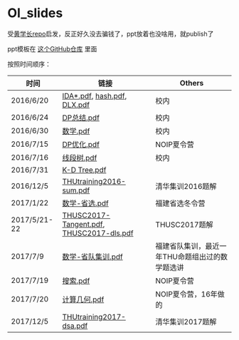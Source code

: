 # OI\_slides

受[黄学长repo](https://github.com/hzwer/shareOI)启发，反正好久没去骗钱了，ppt放着也没啥用，就publish了

ppt模板在 [这个GitHub仓库](https://github.com/Trinkle23897/THU-Beamer-Theme) 里面

按照时间顺序：

| 时间         | 链接                                                         | Others                                          |
| ------------ | ------------------------------------------------------------ | ----------------------------------------------- |
| 2016/6/20    | [IDA*.pdf](https://github.com/Trinkle23897/oi_slides/blob/master/IDA*.pdf), [hash.pdf](https://github.com/Trinkle23897/oi_slides/blob/master/hash.pdf), [DLX.pdf](https://github.com/Trinkle23897/oi_slides/blob/master/DLX.pdf) | 校内                                            |
| 2016/6/24    | [DP总结.pdf](https://github.com/Trinkle23897/oi_slides/blob/master/DP%E6%80%BB%E7%BB%93.pdf) | 校内                                            |
| 2016/6/30    | [数学.pdf](https://github.com/Trinkle23897/oi_slides/blob/master/%E6%95%B0%E5%AD%A6.pdf) | 校内                                            |
| 2016/7/15    | [DP优化.pdf](https://github.com/Trinkle23897/oi_slides/blob/master/DP%E4%BC%98%E5%8C%96.pdf) | NOIP夏令营                                      |
| 2016/7/16    | [线段树.pdf](https://github.com/Trinkle23897/oi_slides/blob/master/%E7%BA%BF%E6%AE%B5%E6%A0%91.pdf) | 校内                                            |
| 2016/7/31    | [K-D Tree.pdf](https://github.com/Trinkle23897/oi_slides/blob/master/K-D%20Tree.pdf) |                                                 |
| 2016/12/5    | [THUtraining2016-sum.pdf](https://github.com/Trinkle23897/oi_slides/blob/master/THUtraining2016-sum.pdf) | 清华集训2016题解                                |
| 2017/1/22    | [数学-省选.pdf](https://github.com/Trinkle23897/oi_slides/blob/master/%E6%95%B0%E5%AD%A6-%E7%9C%81%E9%80%89.pdf) | 福建省选冬令营                                  |
| 2017/5/21-22 | [THUSC2017-Tangent.pdf](https://github.com/Trinkle23897/oi_slides/blob/master/THUSC2017-Tangent.pdf), [THUSC2017-dls.pdf](https://github.com/Trinkle23897/oi_slides/blob/master/THUSC2017-dls.pdf) | THUSC2017题解                                   |
| 2017/7/9     | [数学-省队集训.pdf](https://github.com/Trinkle23897/oi_slides/blob/master/%E6%95%B0%E5%AD%A6-%E7%9C%81%E9%98%9F%E9%9B%86%E8%AE%AD.pdf) | 福建省队集训，最近一年THU命题组出过的数学题选讲 |
| 2017/7/19    | [搜索.pdf](https://github.com/Trinkle23897/oi_slides/blob/master/%E6%90%9C%E7%B4%A2.pdf) | NOIP夏令营                                      |
| 2017/7/20    | [计算几何.pdf](https://github.com/Trinkle23897/oi_slides/blob/master/%E8%AE%A1%E7%AE%97%E5%87%A0%E4%BD%95.pdf) | NOIP夏令营，16年做的                            |
| 2017/12/5    | [THUtraining2017-dsa.pdf](https://github.com/Trinkle23897/oi_slides/blob/master/THUtraining2017-dsa.pdf) | 清华集训2017题解                                |
